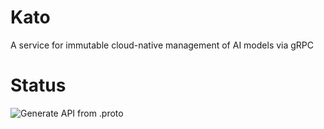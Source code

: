 # Kato
A service for immutable cloud-native management of AI models via gRPC
# Status
![Generate API from .proto](https://github.com/brainyard-io/kato/workflows/Generate%20API%20from%20.proto/badge.svg)
